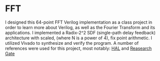 # FFT

I designed this 64-point FFT Verilog implementation as a class project in order to learn more about Verilog, as well as the Fourier Transform and its applications.
I implemented a Radix-2^2 SDF (single-path delay feedback) architecture with scaled, (where N is a power of 4), fix point arithmetic. I utilized Vivado to synthesize and verify the program.
A number of references were used for this project, most notably: [HAL](https://hal.science/hal-01800743/document) and [Reasearch Gate](https://www.researchgate.net/figure/N-point-R22SDF-pipeline-FFT-processor-architecture_fig2_26850326)

